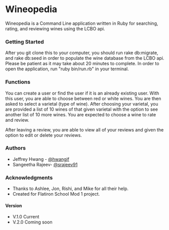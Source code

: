 # Wineopedia

Wineopedia is a Command Line application written in Ruby for searching, rating, and reviewing wines using the LCBO api.


### Getting Started
After you git clone this to your computer, you should run rake db:migrate, and rake db:seed in order to populate the wine database from the LCBO api. Please be patient as it may take about 20 minutes to complete. In order to open the application, run "ruby bin/run.rb" in your terminal.

### Functions
You can create a user or find the user if it is an already existing user. With this user, you are able to choose between red or white wines. You are then asked to select a varietal (type of wine). After choosing your varietal, you are provided a list of 10 wines of that given varietal with the option to see another list of 10 more wines. You are expected to choose a wine to rate and review.

After leaving a review, you are able to view all of your reviews and given the option to edit or delete your reviews.


### Authors
- Jeffrey Hwang - [@hwangjf](https://github.com/hwangjf/)
- Sangeetha Rajeev- [@srajeev91](https://github.com/srajeev91/)

### Acknowledgments
- Thanks to Ashlee, Jon, Rishi, and Mike for all their help.
- Created for Flatiron School Mod 1 project.

#### Version
- V.1.0 Current
- V.2.0 Coming soon
